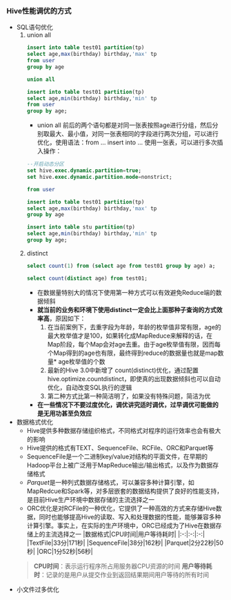### Hive性能调优的方式
- SQL语句优化
	1. union all
		```sql
		insert into table test01 partition(tp)
		select age,max(birthday) birthday,'max' tp
		from user
		group by age
		
		union all
		
		insert into table test01 partition(tp)
		select age,min(birthday) birthday,'min' tp
		from user
		group by age;
		```
		- union all 前后的两个语句都是对同一张表按照age进行分组，然后分别取最大、最小值，对同一张表相同的字段进行两次分组，可以进行优化，使用语法：from ... insert into ... 使用一张表，可以进行多次插入操作：
		```sql
		--开启动态分区 
		set hive.exec.dynamic.partition=true; 
		set hive.exec.dynamic.partition.mode=nonstrict; 
		
		from user 
		
		insert into table test01 partition(tp) 
		select age,max(birthday) birthday,'max' tp 
		group by age
		
		insert into table stu partition(tp) 
		select age,min(birthday) birthday,'min' tp 
		group by age;
		```
	2. distinct
		```sql
		select count(1) from (select age from test01 group by age) a;

		select count(distinct age) from test01;
		```
		- 在数据量特别大的情况下使用第一种方式可以有效避免Reduce端的数据倾斜
		- **就当前的业务和环境下使用distinct一定会比上面那种子查询的方式效率高**，原因如下：
			1. 在当前案例下，去重字段为年龄，年龄的枚举值非常有限，age的最大枚举值才是100，如果转化成MapReduce来解释的话，在Map阶段，每个Map会对age去重。由于age枚举值有限，因而每个Map得到的age也有限，最终得到reduce的数据量也就是map数量* age枚举值的个数
			2. 最新的Hive 3.0中新增了 count(distinct)优化，通过配置hive.optimize.countdistinct，即使真的出现数据倾斜也可以自动优化，自动改变SQL执行的逻辑
			3. 第二种方式比第一种简洁明了，如果没有特殊问题，简洁为优
		- **在一些情况下不要过度优化，调优讲究适时调优，过早调优可能做的是无用功甚至负效应**
- 数据格式优化
	- Hive提供多种数据存储组织格式，不同格式对程序的运行效率也会有极大的影响
	- Hive提供的格式有TEXT、SequenceFile、RCFile、ORC和Parquet等
	- SequenceFile是一个二进制key/value对结构的平面文件，在早期的Hadoop平台上被广泛用于MapReduce输出/输出格式，以及作为数据存储格式
	- *Parquet*是一种列式数据存储格式，可以兼容多种计算引擎，如MapRedcue和Spark等，对多层嵌套的数据结构提供了良好的性能支持，是目前Hive生产环境中数据存储的主流选择之一
	- ORC优化是对RCFile的一种优化，它提供了一种高效的方式来存储Hive数据，同时也能够提高Hive的读取、写入和处理数据的性能，能够兼容多种计算引擎。事实上，在实际的生产环境中，ORC已经成为了Hive在数据存储上的主流选择之一
	|数据格式|CPU时间|用户等待耗时|
	|:-:|:-:|:-:|
	|TextFile|33分|171秒|
	|SequenceFile|38分|162秒|
	|Parquet|2分22秒|50秒|
	|ORC|1分52秒|56秒|
	> **CPU时间**：表示运行程序所占用服务器CPU资源的时间
	> **用户等待耗时**：记录的是用户从提交作业到返回结果期间用户等待的所有时间
- 小文件过多优化